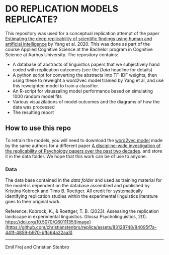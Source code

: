 # DO REPLICATION MODELS REPLICATE? 
This repository was used for a conceptual replication attempt of the paper [Estimating the deep replicability of scientific findings using human and artificial intelligence](https://www.pnas.org/doi/10.1073/pnas.1909046117) by Yang et al. 2020. This was done as part of the course Applied Cognitive Science at the Bachelor program in Cognitive Science at Aarhus University. The repository contains:

- A database of abstracts of linguistics papers that we subjectively hand coded with replication outcomes (see the *Data* headline for details)
- A python script for converting the abstracts into TF-IDF weights, then using these to reweight a word2vec model trained by Yang et al, and use this reweighted model to train a classifier.
- An R-script for visuazaling model performance based on simulating 1000 random model fits
- Various visuazilations of model outcomes and the diagrams of how the data was processed
- The resulting report

## How to use this repo
To retrain the models, you will need to download the [word2vec model](https://osf.io/w5h8j) made by the same authors for a different paper [A discipline-wide investigation of the replicability of Psychology papers over the past two decades](https://www.pnas.org/doi/10.1073/pnas.2208863120). and store it in the data folder. We hope that this work can be of use to anyone. 

### Data
The data base contained in the *data folder* and used as training material for the model is dependent on the database assembled and published by Kristina Kobrock and Timo B. Roettger. All credit for systematically identifying replication studies within the experimental linguistics literature goes to their original work.

Reference: Kobrock, K., & Roettger, T. B. (2023). Assessing the replication landscape in experimental linguistics. Glossa Psycholinguistics, 2(1). https://doi.org/10.5070/G6011135![image](https://github.com/christianstenbro/replica/assets/83128748/84095f7a-441f-4859-b970-bffc64a22aa3)


*** 

Emil Frej and Christian Stenbro
